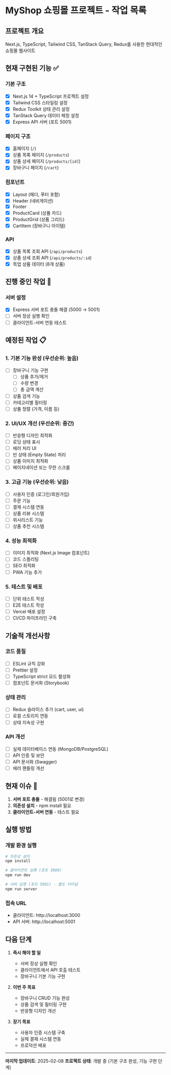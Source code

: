 # MyShop 쇼핑몰 프로젝트 - 작업 목록

## 프로젝트 개요
Next.js, TypeScript, Tailwind CSS, TanStack Query, Redux를 사용한 현대적인 쇼핑몰 웹사이트

## 현재 구현된 기능 ✅

### 기본 구조
- [x] Next.js 14 + TypeScript 프로젝트 설정
- [x] Tailwind CSS 스타일링 설정
- [x] Redux Toolkit 상태 관리 설정
- [x] TanStack Query 데이터 페칭 설정
- [x] Express API 서버 (포트 5001)

### 페이지 구조
- [x] 홈페이지 (`/`)
- [x] 상품 목록 페이지 (`/products`)
- [x] 상품 상세 페이지 (`/products/[id]`)
- [x] 장바구니 페이지 (`/cart`)

### 컴포넌트
- [x] Layout (헤더, 푸터 포함)
- [x] Header (네비게이션)
- [x] Footer
- [x] ProductCard (상품 카드)
- [x] ProductGrid (상품 그리드)
- [x] CartItem (장바구니 아이템)

### API
- [x] 상품 목록 조회 API (`/api/products`)
- [x] 상품 상세 조회 API (`/api/products/:id`)
- [x] 목업 상품 데이터 (8개 상품)

## 진행 중인 작업 🔄

### 서버 설정
- [x] Express 서버 포트 충돌 해결 (5000 → 5001)
- [ ] 서버 정상 실행 확인
- [ ] 클라이언트-서버 연동 테스트

## 예정된 작업 📋

### 1. 기본 기능 완성 (우선순위: 높음)
- [ ] 장바구니 기능 구현
  - [ ] 상품 추가/제거
  - [ ] 수량 변경
  - [ ] 총 금액 계산
- [ ] 상품 검색 기능
- [ ] 카테고리별 필터링
- [ ] 상품 정렬 (가격, 이름 등)

### 2. UI/UX 개선 (우선순위: 중간)
- [ ] 반응형 디자인 최적화
- [ ] 로딩 상태 표시
- [ ] 에러 처리 UI
- [ ] 빈 상태 (Empty State) 처리
- [ ] 상품 이미지 최적화
- [ ] 페이지네이션 또는 무한 스크롤

### 3. 고급 기능 (우선순위: 낮음)
- [ ] 사용자 인증 (로그인/회원가입)
- [ ] 주문 기능
- [ ] 결제 시스템 연동
- [ ] 상품 리뷰 시스템
- [ ] 위시리스트 기능
- [ ] 상품 추천 시스템

### 4. 성능 최적화
- [ ] 이미지 최적화 (Next.js Image 컴포넌트)
- [ ] 코드 스플리팅
- [ ] SEO 최적화
- [ ] PWA 기능 추가

### 5. 테스트 및 배포
- [ ] 단위 테스트 작성
- [ ] E2E 테스트 작성
- [ ] Vercel 배포 설정
- [ ] CI/CD 파이프라인 구축

## 기술적 개선사항

### 코드 품질
- [ ] ESLint 규칙 강화
- [ ] Prettier 설정
- [ ] TypeScript strict 모드 활성화
- [ ] 컴포넌트 문서화 (Storybook)

### 상태 관리
- [ ] Redux 슬라이스 추가 (cart, user, ui)
- [ ] 로컬 스토리지 연동
- [ ] 상태 지속성 구현

### API 개선
- [ ] 실제 데이터베이스 연동 (MongoDB/PostgreSQL)
- [ ] API 인증 및 보안
- [ ] API 문서화 (Swagger)
- [ ] 에러 핸들링 개선

## 현재 이슈 🐛

1. **서버 포트 충돌** - 해결됨 (5001로 변경)
2. **의존성 설치** - npm install 필요
3. **클라이언트-서버 연동** - 테스트 필요

## 실행 방법

### 개발 환경 실행
```bash
# 의존성 설치
npm install

# 클라이언트 실행 (포트 3000)
npm run dev

# 서버 실행 (포트 5001) - 별도 터미널
npm run server
```

### 접속 URL
- 클라이언트: http://localhost:3000
- API 서버: http://localhost:5001

## 다음 단계

1. **즉시 해야 할 일**
   - 서버 정상 실행 확인
   - 클라이언트에서 API 호출 테스트
   - 장바구니 기본 기능 구현

2. **이번 주 목표**
   - 장바구니 CRUD 기능 완성
   - 상품 검색 및 필터링 구현
   - 반응형 디자인 개선

3. **장기 목표**
   - 사용자 인증 시스템 구축
   - 실제 결제 시스템 연동
   - 프로덕션 배포

---

**마지막 업데이트**: 2025-02-08
**프로젝트 상태**: 개발 중 (기본 구조 완성, 기능 구현 단계)
